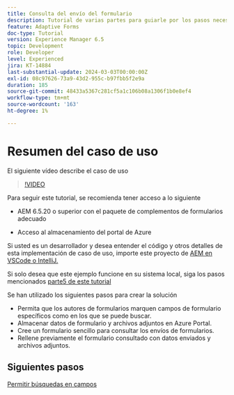 ```yaml
---
title: Consulta del envío del formulario
description: Tutorial de varias partes para guiarle por los pasos necesarios para consultar los envíos de formularios almacenados en Azure Portal
feature: Adaptive Forms
doc-type: Tutorial
version: Experience Manager 6.5
topic: Development
role: Developer
level: Experienced
jira: KT-14884
last-substantial-update: 2024-03-03T00:00:00Z
exl-id: 08c97626-73a9-43d2-955c-b97fbb5f2e9a
duration: 185
source-git-commit: 48433a5367c281cf5a1c106b08a1306f1b0e8ef4
workflow-type: tm+mt
source-wordcount: '163'
ht-degree: 1%

---
```


# Resumen del caso de uso

El siguiente vídeo describe el caso de uso

>[!VIDEO](https://video.tv.adobe.com/v/3427096?learn=on)


Para seguir este tutorial, se recomienda tener acceso a lo siguiente

* AEM 6.5.20 o superior con el paquete de complementos de formularios adecuado

* Acceso al almacenamiento del portal de Azure



Si usted es un desarrollador y desea entender el código y otros detalles de esta implementación de caso de uso, importe este proyecto de [AEM en VSCode o IntelliJ.](assets/azuredemoproject.zip)

Si solo desea que este ejemplo funcione en su sistema local, siga los pasos mencionados [parte5 de este tutorial](./part5.md)

Se han utilizado los siguientes pasos para crear la solución

* Permita que los autores de formularios marquen campos de formulario específicos como en los que se puede buscar.
* Almacenar datos de formulario y archivos adjuntos en Azure Portal.
* Cree un formulario sencillo para consultar los envíos de formularios.
* Rellene previamente el formulario consultado con datos enviados y archivos adjuntos.

## Siguientes pasos

[Permitir búsquedas en campos](./part1.md)
